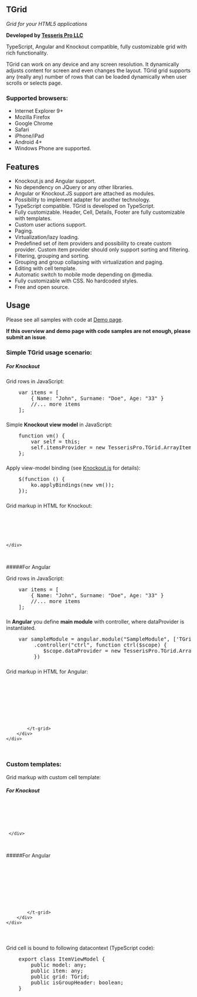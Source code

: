 ﻿## TGrid

*Grid for your HTML5 applications*

**Developed by [Tesseris Pro LLC](http://www.tesseris.com)**

TypeScript, Angular and Knockout compatible, fully customizable grid with rich functionality. 

TGrid can work on any device and any screen resolution. It dynamically adjusts content for screen and even changes the layout. TGrid grid supports any (really any) number of rows that can be loaded dynamically when user scrolls or selects page. 

### Supported browsers:

* Internet Explorer 9+
* Mozilla Firefox 
* Google Chrome
* Safari
* iPhone/iPad
* Android 4+ 
* Windows Phone are supported.

## Features

* Knockout.js and Angular support.
* No dependency on JQuery or any other libraries.
* Angular or Knockout.JS support are attached as modules.
* Possibility to implement adapter for another technology.
* TypeScript compatible. TGrid is developed on TypeScript.
* Fully customizable. Header, Cell, Details, Footer are fully customizable with templates.
* Custom user actions support.
* Paging.
* Virtualization/lazy loading.
* Predefined set of item providers and possibility to create custom provider. Custom item provider should only support sorting and filtering.
* Filtering, grouping and sorting.
* Grouping and group collapsing with virtualization and paging.
* Editing with cell template.
* Automatic switch to mobile mode depending on @media.
* Fully customizable with CSS. No hardcoded styles.
* Free and open source.

## Usage

Please see all samples with code at [Demo page](http://grid.tesseris.com/Home/Demo).

**If this overview and demo page with code samples are not enough, please submit an issue**.

### Simple TGrid usage scenario:

##### For Knockout

Grid rows in JavaScript:

<!-- Start the highlighter. -->
<pre class="brush: js">
    var items = [
        { Name: "John", Surname: "Doe", Age: "33" }
        //... more items
    ];
</pre>

#####

Simple **Knockout view model** in JavaScript:

<pre class="brush: js">
    function vm() {
        var self = this;
        self.itemsProvider = new TesserisPro.TGrid.ArrayItemsProvider(items);
    };
</pre>
 
#####   

 Apply view-model binding (see [Knockout.js](http://knockoutjs.com/) for details):

<pre class="brush: js">
    $(function () {
        ko.applyBindings(new vm());
    });
</pre>

#####

Grid markup in HTML for Knockout:

<pre class="brush: html">
    <div data-bind="tgrid: {provider: itemsProvider}">
       <script type="text/html">  
           <column data-g-member="Name">  
           </column>  
           <column data-g-member="Surname">  
           </column>  
           <column data-g-member="Age">  
           </column>  
       </script>  
    </div>
</pre>

#####For Angular

Grid rows in JavaScript:

<pre class="brush: js">
    var items = [
        { Name: "John", Surname: "Doe", Age: "33" }
        //... more items
    ];
</pre>

#####

In **Angular** you define **main module** with controller, where dataProvider is instantiated.

<pre class="brush: js">
    var sampleModule = angular.module("SampleModule", ['TGrid'])
		 .controller("ctrl", function ctrl($scope) {
		 	$scope.dataProvider = new TesserisPro.TGrid.ArrayItemsProvider(items);
		 })
</pre>

#####

Grid markup in HTML for Angular:

<!-- Start the highlighter. -->
<pre class="brush: html">
    <div ng-app="SampleModule">
		<div ng-controller="ctrl">
			<t-grid id="test-angular" provider="dataProvider" enablePaging="true">
				<script type="text/html">
					<column data-g-member="Name">
					</column>
					<column data-g-member="Surname">
					</column>
					<column data-g-member="Age">
					</column>
				</script>
			</t-grid>
		</div>
	</div>
</pre>

### Custom templates:

Grid markup with custom cell template:

##### For Knockout

<pre class="brush: html">
    <div data-bind="tgrid: { provider: itemsProvider }">
         <script type="text/html">
             <column data-g-member="Name">
                 <cell>
                     <span style="color: #b6424e;" data-bind="text: item.Name"></span>               
                 </cell>
             </column>
             <column data-g-member="Surname">
                 <cell>
                     // Simple Knockout binding in template
                     <span data-bind="text: item.Surname"></span>
                 </cell>
             </column>
             <column data-g-member="Age">           
                 <cell>
                     <span style="color: #b6424e;" data-bind="text: item.Age"></span>
                 </cell>
             </column>
         </script>
     </div>
</pre>

#####For Angular

<pre class="brush: html">
    <div ng-app="SampleModule"> 
        <div ng-controller="ctrl">
            <t-grid id="test-angular" provider="dataProvider">
                <script type="text/html">
                    <column data-g-member ="Name">
                        <cell>
                            <span style="color: #b6424e;">{{item.item.Name}}</span>
                        </cell>
                    </column>
                    <column data-g-member ="Surname">
                        <cell>
                            <span>{{item.item.Surname}}</span>
                        </cell>
                    </column>
                    <column data-g-member ="Age">
                        <cell>
                            <span style="color: #b6424e;">{{item.item.Age}}</span>
                        </cell>
                    </column>
                </script>
            </t-grid>
        </div>
    </div>
</pre>

#####

Grid cell is bound to following datacontext (TypeScript code):

<!-- Start the highlighter. -->
<pre class="brush: js">
    export class ItemViewModel {
        public model: any;
        public item: any;
        public grid: TGrid;
        public isGroupHeader: boolean;
    }
</pre>

#####

<script type="text/javascript">
    SyntaxHighlighter.highlight();
</script>